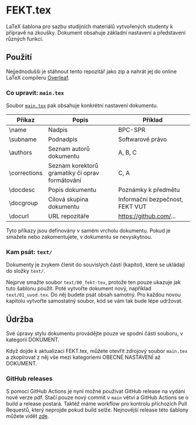 # FEKT.tex

LaTeX šablona pro sazbu studijních materiálů vytvořených studenty k přípravě na zkoušky.
Dokument obsahuje základní nastavení a představení různých funkcí.

## Použití

Nejjednodušší je stáhnout tento repozitář jako zip a nahrát jej do online LaTeX compileru [Overleaf](https://overleaf.com).

### Co upravit: `main.tex`

Soubor [`main.tex`](main.tex) pak obsahuje konkrétní nastavení dokumentu.

| Příkaz       | Popis | Příklad |
|--------------|-------|---------|
| \name        | Nadpis | BPC-SPR |
| \subname     | Podnadpis | Softwarové právo |
| \authors     | Seznam autorů dokumentu | A, B, C |
| \corrections | Seznam korektorů gramatiky či oprav formátování | C, A |
| \docdesc     | Popis dokumentu | Poznámky k předmětu |
| \docgroup    | Cílová skupina dokumentu | Informační bezpečnost, FEKT VUT |
| \docurl      | URL repozitáře | https://github.com/... |

Tyto příkazy jsou definovány v samém vrcholu dokumentu.
Pokud je smažete nebo zakomentujete, v dokumentu se nevyskytnou.

### Kam psát: `text/`

Dokumenty je zvykem členit do souvislých částí (kapitol), které se ukládají do složky `text/`.

Nejprve smažte soubor `text/00_fekt-tex`, protože ten pouze ukazuje jak tuto šablonu použít.
Poté vytvořte dokument nový, například `text/01_uvod.tex`. Do něj budete psát obsah samotný.
Pro každou novou kapitolu vytvořte samostatný soubor, kód se vám tak bude lépe udržovat.

## Údržba

Své úpravy stylu dokumentu provádějte pouze ve spodní části souboru, v kategorii DOKUMENT.

Když dojde k aktualizaci FEKT.tex, můžete otevřít zdrojový soubor `main.tex` a zkopírovat z něj vše mezi kategoriemi OBECNÉ NASTAVENÍ až DOKUMENT.

### GitHub releases

S pomocí GitHub Actions je nyní možné používat GitHub release na vydání nové verze pdf.
Stačí pouze nový commit v `main` větvi a GitHub Actions se o build a release postará.
Taktéž máme workflow pro kontrolu příchozích Pull Requestů, který neprojde pokud build selže.
Nejnovější release této šablony můžete vidět [zde](https://github.com/VUT-FEKT-IBE/FEKT.tex/releases/latest).
